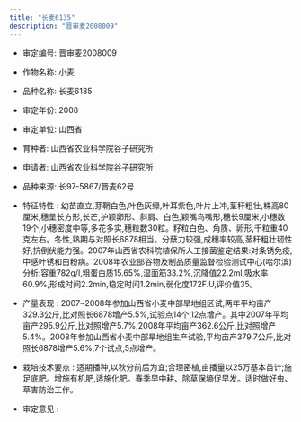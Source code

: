 ```yaml
---
title: "长麦6135"
description: "晋审麦2008009"
---
```

* 审定编号:  晋审麦2008009

*  作物名称:  小麦

*  品种名称:  长麦6135

*  审定年份:  2008

*  审定单位:  山西省

* 育种者:  山西省农业科学院谷子研究所

*  申请者:  山西省农业科学院谷子研究所

*  品种来源:  长97-5867/晋麦62号

*  特征特性 : 
幼苗直立,芽鞘白色,叶色灰绿,叶耳紫色,叶片上冲,茎秆粗壮,株高80厘米,穗呈长方形,长芒,护颖卵形、斜肩、白色,颖嘴鸟嘴形,穗长9厘米,小穗数19个,小穗密度中等,多花多实,穗粒数30粒。籽粒白色、角质、卵形,千粒重40克左右。冬性,熟期与对照长6878相当。分蘖力较强,成穗率较高,茎秆粗壮韧性好,抗倒伏能力强。2007年山西省农科院植保所人工接菌鉴定结果:对条锈免疫,中感叶锈和白粉病。2008年农业部谷物及制品质量监督检验测试中心(哈尔滨)分析:容重782g/l,粗蛋白质15.65%,湿面筋33.2%,沉降值22.2ml,吸水率60.9%,形成时间2.2min,稳定时间1.2min,弱化度172F.U,评价值35。
 
*  产量表现 : 
2007~2008年参加山西省小麦中部旱地组区试,两年平均亩产329.3公斤,比对照长6878增产5.5%,试验点14个,12点增产。其中2007年平均亩产295.9公斤,比对照增产5.7%;2008年平均亩产362.6公斤,比对照增产5.4%。2008年参加山西省小麦中部旱地组生产试验,平均亩产379.7公斤,比对照长6878增产5.6%,7个试点,5点增产。

*  栽培技术要点 : 
适期播种,以秋分前后为宜;合理密植,亩播量以25万基本苗计;施足底肥。增施有机肥,适施化肥。春季早中耕、除草保墒促早发。适时做好虫、草害防治工作。

*  审定意见 : 

